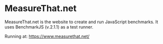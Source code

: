 # MeasureThat.net

MeasureThat.net is the website to create and run JavaScript benchmarks. It uses BenchmarkJS (v.2.1.1) as a test runner.

Running at: https://www.measurethat.net/
